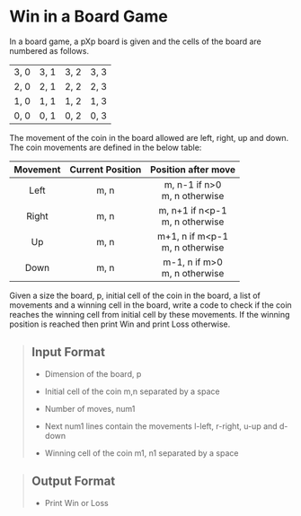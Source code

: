 # Win in a Board Game
In a board game, a pXp board is given and the cells of the board are numbered as follows.

|    |    |    |    |
|----|----|----|----|
|3, 0|3, 1|3, 2|3, 3|
|2, 0|2, 1|2, 2|2, 3|
|1, 0|1, 1|1, 2|1, 3|
|0, 0|0, 1|0, 2|0, 3|

The movement of the coin in the board allowed are left, right, up and down. The coin movements are defined in the below table:

|Movement|Current Position|Position after move|
|:------:|:--------------:|:-----------------:|
|Left|m, n|m, n-1 if n>0<br>m, n otherwise|
|Right|m, n|m, n+1 if n<p-1<br>m, n otherwise|
|Up|m, n|m+1, n if m<p-1<br>m, n otherwise|
|Down|m, n|m-1, n if m>0<br>m, n otherwise|


Given a size the board, p, initial cell of the coin in the board, a list of movements and a winning cell in the board, write a code to check if the coin reaches the winning cell from initial cell by these movements. If the winning position is reached then print Win and print Loss otherwise.

> ## Input Format
>
> * Dimension of the board, p
>
> * Initial cell of the coin m,n separated by a space
>
> * Number of moves, num1
>
> * Next num1 lines contain the movements l-left, r-right, u-up and d-down
>
> * Winning cell of the coin m1, n1 separated by a space

> ## Output Format
>
> * Print Win or Loss